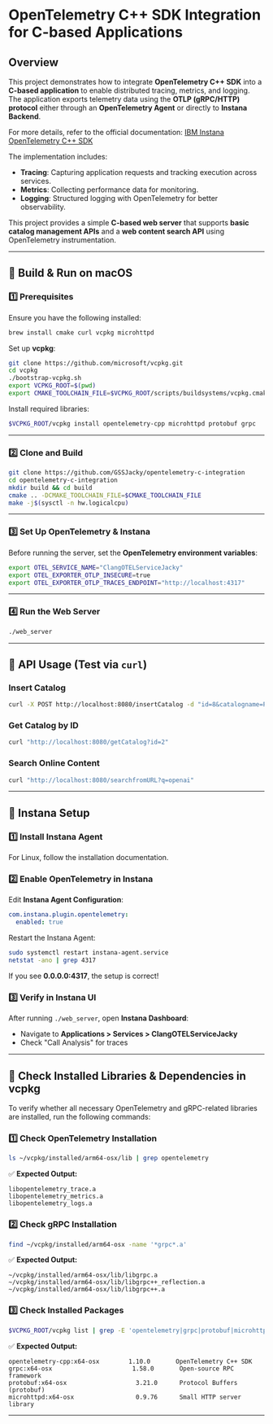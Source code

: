 # OpenTelemetry C++ SDK Integration for C-based Applications

## **Overview**
This project demonstrates how to integrate **OpenTelemetry C++ SDK** into a **C-based application** to enable distributed tracing, metrics, and logging. The application exports telemetry data using the **OTLP (gRPC/HTTP) protocol** either through an **OpenTelemetry Agent** or directly to **Instana Backend**.

For more details, refer to the official documentation: [IBM Instana OpenTelemetry C++ SDK](https://www.ibm.com/docs/en/instana-observability/current?topic=sdks-c)

The implementation includes:
- **Tracing**: Capturing application requests and tracking execution across services.
- **Metrics**: Collecting performance data for monitoring.
- **Logging**: Structured logging with OpenTelemetry for better observability.

This project provides a simple **C-based web server** that supports **basic catalog management APIs** and a **web content search API** using OpenTelemetry instrumentation.

---

## **📌 Build & Run on macOS**

### **1️⃣ Prerequisites**
Ensure you have the following installed:

```bash
brew install cmake curl vcpkg microhttpd
```

Set up **vcpkg**:
```bash
git clone https://github.com/microsoft/vcpkg.git
cd vcpkg
./bootstrap-vcpkg.sh
export VCPKG_ROOT=$(pwd)
export CMAKE_TOOLCHAIN_FILE=$VCPKG_ROOT/scripts/buildsystems/vcpkg.cmake
```

Install required libraries:
```bash
$VCPKG_ROOT/vcpkg install opentelemetry-cpp microhttpd protobuf grpc
```

---

### **2️⃣ Clone and Build**

```bash
git clone https://github.com/GSSJacky/opentelemetry-c-integration
cd opentelemetry-c-integration
mkdir build && cd build
cmake .. -DCMAKE_TOOLCHAIN_FILE=$CMAKE_TOOLCHAIN_FILE
make -j$(sysctl -n hw.logicalcpu)
```

---

### **3️⃣ Set Up OpenTelemetry & Instana**

Before running the server, set the **OpenTelemetry environment variables**:
```bash
export OTEL_SERVICE_NAME="ClangOTELServiceJacky"
export OTEL_EXPORTER_OTLP_INSECURE=true
export OTEL_EXPORTER_OTLP_TRACES_ENDPOINT="http://localhost:4317"
```

---

### **4️⃣ Run the Web Server**
```bash
./web_server
```

---

## **📌 API Usage (Test via `curl`)**

### **Insert Catalog**
```bash
curl -X POST http://localhost:8080/insertCatalog -d "id=8&catalogname=Product8D"
```

### **Get Catalog by ID**
```bash
curl "http://localhost:8080/getCatalog?id=2"
```

### **Search Online Content**
```bash
curl "http://localhost:8080/searchfromURL?q=openai"
```

---

## **📌 Instana Setup**

### **1️⃣ Install Instana Agent**
For Linux, follow the installation documentation.

### **2️⃣ Enable OpenTelemetry in Instana**

Edit **Instana Agent Configuration**:
```yaml
com.instana.plugin.opentelemetry:
  enabled: true
```
Restart the Instana Agent:
```bash
sudo systemctl restart instana-agent.service
netstat -ano | grep 4317
```
If you see **0.0.0.0:4317**, the setup is correct!

### **3️⃣ Verify in Instana UI**
After running `./web_server`, open **Instana Dashboard**:
- Navigate to **Applications > Services > ClangOTELServiceJacky**
- Check "Call Analysis" for traces

---

## **📌 Check Installed Libraries & Dependencies in vcpkg**

To verify whether all necessary OpenTelemetry and gRPC-related libraries are installed, run the following commands:

### **1️⃣ Check OpenTelemetry Installation**
```bash
ls ~/vcpkg/installed/arm64-osx/lib | grep opentelemetry
```
✅ **Expected Output:**
```
libopentelemetry_trace.a
libopentelemetry_metrics.a
libopentelemetry_logs.a
```

### **2️⃣ Check gRPC Installation**
```bash
find ~/vcpkg/installed/arm64-osx -name '*grpc*.a'
```
✅ **Expected Output:**
```
~/vcpkg/installed/arm64-osx/lib/libgrpc.a
~/vcpkg/installed/arm64-osx/lib/libgrpc++_reflection.a
~/vcpkg/installed/arm64-osx/lib/libgrpc++.a
```

### **3️⃣ Check Installed Packages**
```bash
$VCPKG_ROOT/vcpkg list | grep -E 'opentelemetry|grpc|protobuf|microhttpd'
```
✅ **Expected Output:**
```
opentelemetry-cpp:x64-osx        1.10.0       OpenTelemetry C++ SDK
grpc:x64-osx                      1.58.0       Open-source RPC framework
protobuf:x64-osx                   3.21.0      Protocol Buffers (protobuf)
microhttpd:x64-osx                 0.9.76      Small HTTP server library
```

---
